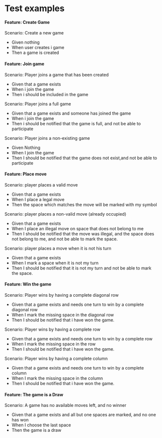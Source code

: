 Test examples
====

#### Feature: Create Game
Scenario:  Create a new game
  * Given nothing
  * When  user creates i game
  * Then  a game is created

#### Feature: Join game

Scenario: Player joins a game that has been created
  *  Given that a game exists
  *  When  i join the game
  *  Then  i should be included in the game

Scenario: Player joins a full game
  * Given that a game exists and someone has joined the game
  * When  i join the game
  * Then  i should be notified that the game is full, and not be able to     participate

Scenario: Player joins a non-existing game
  * Given Nothing
  * When  I join the game
  * Then  I should be notified that the game does not exist,and not be able to participate

#### Feature: Place move

Scenario: player places a valid move
  * Given that a game exists
  * When  I place a legal move
  * Then  the space which matches the move will be marked with my symbol

Scenario: player places a non-valid move (already occupied)
  * Given that a game exists
  * When  I place an illegal move on space that does not belong to me
  * Then  I should be notified that the move was illegal, and the space does not belong to me, and not be able to mark the space.

Scenario: player places a move when it is not his turn
  * Given that a game exists
  * When  I mark a space when it is not my turn
  * Then  I should be notified that it is not my turn and not be able to mark the space.

#### Feature: Win the game

Scenario: Player wins by having a complete diagonal row
  * Given that a game exists and needs one turn to win by a complete diagonal row
  * When  I mark the missing space in the diagonal row
  * Then  I should be notified that i have won the game.

Scenario: Player wins by having a complete row
  * Given that a game exists and needs one turn to win by a complete row
  * When  I mark the missing space in the row
  * Then  I should be notified that i have won the game.

Scenario: Player wins by having a complete column
  * Given that a game exists and needs one turn to win by a complete column
  * When  I mark the missing space in the column
  * Then  I should be notified that i have won the game.


#### Feature: The game is a Draw

Scenario: A game has no available moves left, and no winner
  * Given that a game exists and all but one spaces are marked, and no one has won
  * When  I choose the last space
  * Then  the game is a draw
